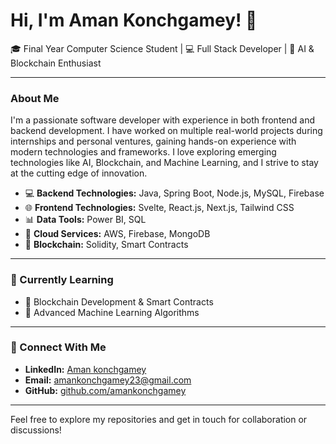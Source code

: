 # Hi, I'm Aman Konchgamey! 👋

🎓 Final Year Computer Science Student | 💻 Full Stack Developer | 🤖 AI & Blockchain Enthusiast 

---

### About Me

I'm a passionate software developer with experience in both frontend and backend development. I have worked on multiple real-world projects during internships and personal ventures, gaining hands-on experience with modern technologies and frameworks. I love exploring emerging technologies like AI, Blockchain, and Machine Learning, and I strive to stay at the cutting edge of innovation.

- 💻 **Backend Technologies:** Java, Spring Boot, Node.js, MySQL, Firebase
- 🌐 **Frontend Technologies:** Svelte, React.js, Next.js, Tailwind CSS
- 📊 **Data Tools:** Power BI, SQL
- 🚀 **Cloud Services:** AWS, Firebase, MongoDB
- 🔗 **Blockchain:** Solidity, Smart Contracts

---

### 🌱 Currently Learning
- 🔗 Blockchain Development & Smart Contracts
- 🤖 Advanced Machine Learning Algorithms

---

### 🔗 Connect With Me
- **LinkedIn:** [Aman konchgamey](https://www.linkedin.com/in/aman-konchgamey-018b9b244/)
- **Email:** [amankonchgamey23@gmail.com](mailto:amankonchgamey23@gmail.com)
- **GitHub:** [github.com/amankonchgamey](https://github.com/amank-coder)

---

Feel free to explore my repositories and get in touch for collaboration or discussions!

